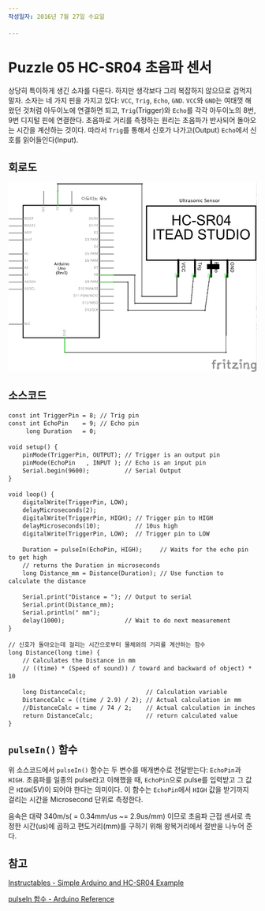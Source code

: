 ```yaml
---
작성일자: 2016년 7월 27일 수요일

---
```


# Puzzle 05 HC-SR04 초음파 센서

상당히 특이하게 생긴 소자를 다룬다. 하지만 생각보다 그리 복잡하지 않으므로 겁먹지 말자. 소자는 네 가지 핀을 가지고 있다: `VCC`, `Trig`, `Echo`, `GND`. `VCC`와 `GND`는 여태껏 해왔던 것처럼 아두이노에 연결하면 되고, `Trig`(Trigger)와 `Echo`를 각각 아두이노의 8번, 9번 디지털 핀에 연결한다. 초음파로 거리를 측정하는 원리는 초음파가 반사되어 돌아오는 시간을 계산하는 것이다. 따라서 `Trig`를 통해서 신호가 나가고(Output) `Echo`에서 신호를 읽어들인다(Input).

## 회로도 
![초음파 센서 회로도](./images/05_Ultrasonic_Sensor_schem.ps.png)

## 소스코드

```
const int TriggerPin = 8; // Trig pin 
const int EchoPin    = 9; // Echo pin
     long Duration   = 0;

void setup() {
    pinMode(TriggerPin, OUTPUT); // Trigger is an output pin
    pinMode(EchoPin   , INPUT ); // Echo is an input pin
    Serial.begin(9600);          // Serial Output
}

void loop() { 
    digitalWrite(TriggerPin, LOW); 
    delayMicroseconds(2); 
    digitalWrite(TriggerPin, HIGH); // Trigger pin to HIGH
    delayMicroseconds(10);          // 10us high
    digitalWrite(TriggerPin, LOW);  // Trigger pin to LOW
 
    Duration = pulseIn(EchoPin, HIGH);     // Waits for the echo pin to get high
    // returns the Duration in microseconds
    long Distance_mm = Distance(Duration); // Use function to calculate the distance

    Serial.print("Distance = "); // Output to serial
    Serial.print(Distance_mm); 
    Serial.println(" mm"); 
    delay(1000);                 // Wait to do next measurement
}

// 신호가 돌아오는데 걸리는 시간으로부터 물체와의 거리를 계산하는 함수
long Distance(long time) {
    // Calculates the Distance in mm
    // ((time) * (Speed of sound)) / toward and backward of object) * 10
    
    long DistanceCalc;                 // Calculation variable
    DistanceCalc = ((time / 2.9) / 2); // Actual calculation in mm
    //DistanceCalc = time / 74 / 2;    // Actual calculation in inches
    return DistanceCalc;               // return calculated value 
}
```

## `pulseIn()` 함수
위 소스코드에서 `pulseIn()` 함수는 두 변수를 매개변수로 전달받는다: `EchoPin`과 `HIGH`. 초음파를 일종의 pulse라고 이해했을 때, `EchoPin`으로 pulse를 입력받고 그 값은 `HIGH`(5V)이 되어야 한다는 의미이다. 이 함수는 `EchoPin`에서 `HIGH` 값을 받기까지 걸리는 시간을 Microsecond 단위로 측정한다.

음속은 대략 340m/s( = 0.34mm/us ~= 2.9us/mm) 이므로 초음파 근접 센서로 측정한 시간(us)에 곱하고 편도거리(mm)를 구하기 위해 왕복거리에서 절반을 나누어 준다.

## 참고
[Instructables - Simple Arduino and HC-SR04 Example](http://www.instructables.com/id/Simple-Arduino-and-HC-SR04-Example/)

[pulseIn 함수 - Arduino Reference](https://www.arduino.cc/en/Reference/PulseIn)